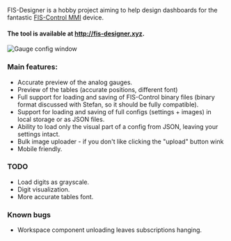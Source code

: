 FIS-Designer is a hobby project aiming to help design dashboards for the fantastic
[FIS-Control MMI](https://fis-control.de/fis_control_mmi_en.html) device.

#### The tool is available at http://fis-designer.xyz.

![Gauge config window](https://i.imgur.com/gmIAJWC.png)

### Main features:

- Accurate preview of the analog gauges.
- Preview of the tables (accurate positions, different font)
- Full support for loading and saving of FIS-Control binary files (binary format discussed with
  Stefan, so it should be fully compatible).
- Support for loading and saving of full configs (settings + images) in local storage or as JSON
  files.
- Ability to load only the visual part of a config from JSON, leaving your settings intact.
- Bulk image uploader - if you don't like clicking the "upload" button wink
- Mobile friendly.

### TODO

- Load digits as grayscale.
- Digit visualization.
- More accurate tables font.

### Known bugs

- Workspace component unloading leaves subscriptions hanging.
